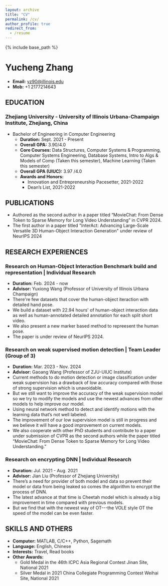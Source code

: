 ```yaml
---
layout: archive
title: "CV"
permalink: /cv/
author_profile: true
redirect_from:
  - /resume
---
```


{% include base_path %}

# Yucheng Zhang

- **Email:** yz90@illinois.edu
- **Mob:** +1 2177214643

## EDUCATION

### Zhejiang University - University of Illinois Urbana-Champaign Institute, Zhejiang, China

- Bachelor of Engineering in Computer Engineering
  - **Duration:** Sept. 2021 - Present
  - **Overall GPA:** 3.90/4.0
  - **Core Courses:** Data Structures, Computer Systems & Programming, Computer Systems Engineering, Database Systems, Intro to Algs & Models of Comp (Taken this semester), Machine Learning (Taken this semester)
  - **Overall GPA (UIUC):** 3.97 /4.0
  - **Awards and Honors:** 
    - Innovation and Entrepreneurship Pacesetter, 2021-2022
    - Dean’s List, 2021-2022

## PUBLICATIONS

- Authored as the second author in a paper titled “MovieChat: From Dense Token to Sparse Memory for Long Video Understanding” in CVPR 2024.
- The first author in a paper titled "InterAct: Advancing Large-Scale Versatile 3D Human-Object Interaction Generation" under review of NeurIPS 2024

## RESEARCH EXPERIENCES

### Research on Human-Object Interaction Benchmark build and representation | Individual Research
- **Duration:** Feb. 2024 - now
- **Advisor:** Yuxiong Wang (Professor of University of Illinois Urbana Champaign)
- There're few datasets that cover the human-object iteraction with detailed hand pose.
- We build a dataset with 22.94 hours' of human-object interaction data as well as human-annotated detailed annotation for each split short video.
- We also present a new marker based method to repreesent the human pose.
- The paper is under review of NeurIPS 2024.
  
### Research on weak supervised motion detection | Team Leader (Group of 3)
- **Duration:** Mar. 2023 - Nov. 2024
- **Advisor:** Gaoang Wang (Professor of ZJU-UIUC Institute)
- Current methods to do motion detection or image classification under weak supervision has a drawback of low accuracy compared with those of strong supervision which is unavoidable.
- But we still want to improve the accuracy of the weak supervision model so we try to modify the models and use the newest advances from other models to help improve our model.
- Using neural network method to detect and identify motions with the learning data that’s not well labeled.
- The improvement of our low supervision model is still in progress and we believe it will have a good improvement on current models.
- We also cooperate with other PhD students and contribute to a paper under submission of CVPR as the second authors while the paper titled “MovieChat: From Dense Token to Sparse Memory for Long Video Understanding.”

### Research on encrypting DNN | Individual Research
- **Duration:** Jul. 2021 - Aug. 2021
- **Advisor:** Jian Liu (Professor of Zhejiang University)
- There’s a need for provider of both model and data so prevent their model or data from being leaked so comes the algorithm to encrypt the process of DNN.
- The latest advance at that time is Cheetah model which is already a big improvement in time compared with previous models.
- But we find that with the newest way of OT---the VOLE style OT the speed of the model can be even faster.

## SKILLS AND OTHERS

- **Computer:** MATLAB, C/C++, Python, Sagemath
- **Language:** English, Chinese
- **Interests:** Travel, Read books
- **Other Awards:** 
  - Gold Medal in the 46th ICPC Asia Regional Contest Jinan Site, National 2021
  - Silver Medal in 2021 China Collegiate Programming Contest Weihai Site, National 2021
